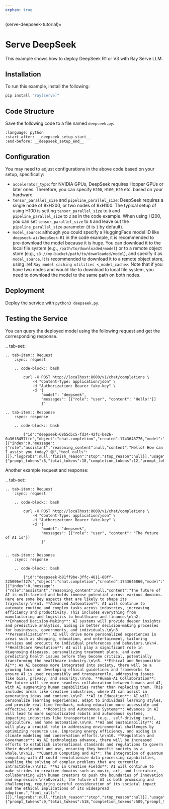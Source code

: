 ```yaml
---
orphan: true
---
```


(serve-deepseek-tutorial)=

# Serve DeepSeek

This example shows how to deploy DeepSeek R1 or V3 with Ray Serve LLM.

## Installation

To run this example, install the following:

```bash
pip install "ray[serve]"
```

## Code Structure

Save the following code to a file named `deepseek.py`:

```{literalinclude} ../doc_code/tutorial_deepseek.py
:language: python
:start-after: __deepseek_setup_start__
:end-before: __deepseek_setup_end__
```

## Configuration

You may need to adjust configurations in the above code based on your setup, specifically:

* `accelerator_type`: for NVIDIA GPUs, DeepSeek requires Hopper GPUs or later ones. Therefore, you can specify `H200`, `H100`, `H20` etc. based on your hardware.
* `tensor_parallel_size` and `pipeline_parallel_size`: DeepSeek requires a single node of 8xH200, or two nodes of 8xH100. The typical setup of using H100 is setting `tensor_parallel_size` to `8` and `pipeline_parallel_size` to `2` as in the code example. When using H200, you can set `tensor_parallel_size` to `8` and leave out the `pipeline_parallel_size` parameter (it is `1` by default).
* `model_source`: although you could specify a HuggingFace model ID like `deepseek-ai/DeepSeek-R1` in the code example, it is recommended to pre-download the model because it is huge. You can download it to the local file system (e.g., `/path/to/downloaded/model`) or to a remote object store (e.g., `s3://my-bucket/path/to/downloaded/model`), and specify it as `model_source`. It is recommended to download it to a remote object store, using :ref:`Ray model caching utilities <_model_cache>`. Note that if you have two nodes and would like to download to local file system, you need to download the model to the same path on both nodes.

## Deployment

Deploy the service with `python3 deepseek.py`.

## Testing the Service

You can query the deployed model using the following request and get the corresponding response.

.. tab-set::

    .. tab-item:: Request
        :sync: request

        .. code-block:: bash

            curl -X POST http://localhost:8000/v1/chat/completions \
                -H "Content-Type: application/json" \
                -H "Authorization: Bearer fake-key" \
                -d '{
                    "model": "deepseek",
                    "messages": [{"role": "user", "content": "Hello!"}]
                    }'

    .. tab-item:: Response
        :sync: response

        .. code-block:: bash

            {"id":"deepseek-68b5d5c5-fd34-42fc-be26-0a36f8457ffe","object":"chat.completion","created":1743646776,"model":"deepseek","choices":[{"index":0,"message":{"role":"assistant","reasoning_content":null,"content":"Hello! How can I assist you today? 😊","tool_calls":[]},"logprobs":null,"finish_reason":"stop","stop_reason":null}],"usage":{"prompt_tokens":6,"total_tokens":18,"completion_tokens":12,"prompt_tokens_details":null},"prompt_logprobs":null}

Another example request and response:

.. tab-set::

    .. tab-item:: Request
        :sync: request

        .. code-block:: bash

            curl -X POST http://localhost:8000/v1/chat/completions \
                -H "Content-Type: application/json" \
                -H "Authorization: Bearer fake-key" \
                -d '{
                    "model": "deepseek",
                    "messages": [{"role": "user", "content": "The future of AI is"}]
                    }'


    .. tab-item:: Response
        :sync: response

        .. code-block:: bash

            {"id":"deepseek-b81ff9be-3ffc-4811-80ff-225006eff27c","object":"chat.completion","created":1743646860,"model":"deepseek","choices":[{"index":0,"message":{"role":"assistant","reasoning_content":null,"content":"The future of AI is multifaceted and holds immense potential across various domains. Here are some key aspects that are likely to shape its trajectory:\n\n1. **Advanced Automation**: AI will continue to automate routine and complex tasks across industries, increasing efficiency and productivity. This includes everything from manufacturing and logistics to healthcare and finance.\n\n2. **Enhanced Decision-Making**: AI systems will provide deeper insights and predictive analytics, aiding in better decision-making processes for businesses, governments, and individuals.\n\n3. **Personalization**: AI will drive more personalized experiences in areas such as shopping, education, and entertainment, tailoring services and products to individual preferences and behaviors.\n\n4. **Healthcare Revolution**: AI will play a significant role in diagnosing diseases, personalizing treatment plans, and even predicting health issues before they become critical, potentially transforming the healthcare industry.\n\n5. **Ethical and Responsible AI**: As AI becomes more integrated into society, there will be a growing focus on developing ethical guidelines and frameworks to ensure AI is used responsibly and transparently, addressing issues like bias, privacy, and security.\n\n6. **Human-AI Collaboration**: The future will see more seamless collaboration between humans and AI, with AI augmenting human capabilities rather than replacing them. This includes areas like creative industries, where AI can assist in generating ideas and content.\n\n7. **AI in Education**: AI will personalize learning experiences, adapt to individual learning styles, and provide real-time feedback, making education more accessible and effective.\n\n8. **Robotics and Autonomous Systems**: Advances in AI will lead to more sophisticated robots and autonomous systems, impacting industries like transportation (e.g., self-driving cars), agriculture, and home automation.\n\n9. **AI and Sustainability**: AI will play a crucial role in addressing environmental challenges by optimizing resource use, improving energy efficiency, and aiding in climate modeling and conservation efforts.\n\n10. **Regulation and Governance**: As AI technologies advance, there will be increased efforts to establish international standards and regulations to govern their development and use, ensuring they benefit society as a whole.\n\n11. **Quantum Computing and AI**: The integration of quantum computing with AI could revolutionize data processing capabilities, enabling the solving of complex problems that are currently intractable.\n\n12. **AI in Creative Fields**: AI will continue to make strides in creative domains such as music, art, and literature, collaborating with human creators to push the boundaries of innovation and expression.\n\nOverall, the future of AI is both promising and challenging, requiring careful consideration of its societal impact and the ethical implications of its widespread adoption.","tool_calls":[]},"logprobs":null,"finish_reason":"stop","stop_reason":null}],"usage":{"prompt_tokens":9,"total_tokens":518,"completion_tokens":509,"prompt_tokens_details":null},"prompt_logprobs":null}